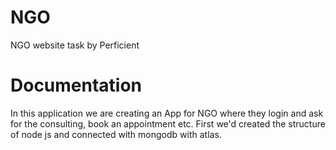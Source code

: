 # NGO
NGO website task by Perficient



# Documentation
In this application we are creating an App for NGO where they login and ask for the consulting, book an appointment etc.
First we'd created the structure of node js and connected with mongodb with atlas. 
